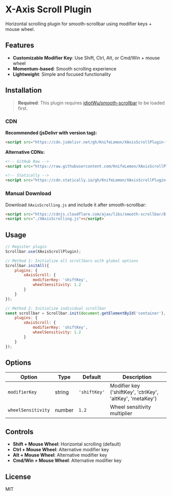 # X-Axis Scroll Plugin

Horizontal scrolling plugin for smooth-scrollbar using modifier keys + mouse wheel.

## Features

- **Customizable Modifier Key**: Use Shift, Ctrl, Alt, or Cmd/Win + mouse wheel
- **Momentum-based**: Smooth scrolling experience
- **Lightweight**: Simple and focused functionality

## Installation

> **Required**: This plugin requires [idiotWu/smooth-scrollbar](https://github.com/idiotWu/smooth-scrollbar) to be loaded first.

### CDN

**Recommended (jsDelivr with version tag):**
```html
<script src="https://cdn.jsdelivr.net/gh/KnifeLemon/XAxisScrollPlugin-for-smooth-scrollbar@v1.0.0/XAxisScrolling.js"></script>
```

**Alternative CDNs:**
```html
<!-- GitHub Raw -->
<script src="https://raw.githubusercontent.com/KnifeLemon/XAxisScrollPlugin-for-smooth-scrollbar/v1.0.0/XAxisScrolling.js"></script>

<!-- Statically -->
<script src="https://cdn.statically.io/gh/KnifeLemon/XAxisScrollPlugin-for-smooth-scrollbar/v1.0.0/XAxisScrolling.js"></script>
```

### Manual Download

Download `XAxisScrolling.js` and include it after smooth-scrollbar:

```html
<script src="https://cdnjs.cloudflare.com/ajax/libs/smooth-scrollbar/8.8.4/smooth-scrollbar.min.js"></script>
<script src="./XAxisScrolling.js"></script>
```

## Usage

```javascript
// Register plugin
Scrollbar.use(XAxisScrollPlugin);

// Method 1: Initialize all scrollbars with global options
Scrollbar.initAll({
    plugins: {
        xAxisScroll: {
            modifierKey: 'shiftKey',
            wheelSensitivity: 1.2
        }
    }
});

// Method 2: Initialize individual scrollbar
const scrollbar = Scrollbar.init(document.getElementById('container'), {
    plugins: {
        xAxisScroll: {
            modifierKey: 'shiftKey',
            wheelSensitivity: 1.2
        }
    }
});
```

## Options

| Option | Type | Default | Description |
|--------|------|---------|-------------|
| `modifierKey` | string | `'shiftKey'` | Modifier key ('shiftKey', 'ctrlKey', 'altKey', 'metaKey') |
| `wheelSensitivity` | number | `1.2` | Wheel sensitivity multiplier |

## Controls

- **Shift + Mouse Wheel**: Horizontal scrolling (default)
- **Ctrl + Mouse Wheel**: Alternative modifier key
- **Alt + Mouse Wheel**: Alternative modifier key  
- **Cmd/Win + Mouse Wheel**: Alternative modifier key

## License

MIT